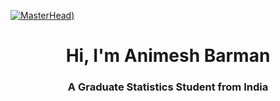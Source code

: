 [![MasterHead](https://tenor.com/view/banner-gif-25590026))](https://anibarman.github.io/cv/)
<h1 align="center">Hi, I'm Animesh Barman</h1>
<h3 align="center">A Graduate Statistics Student from India</h3>

